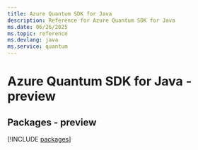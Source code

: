 ```yaml
---
title: Azure Quantum SDK for Java
description: Reference for Azure Quantum SDK for Java
ms.date: 06/26/2025
ms.topic: reference
ms.devlang: java
ms.service: quantum
---
```

# Azure Quantum SDK for Java - preview
## Packages - preview
[!INCLUDE [packages](quantum-index.md)]